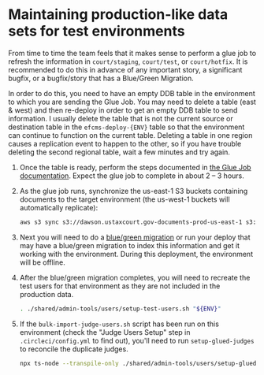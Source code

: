 # Maintaining production-like data sets for test environments

From time to time the team feels that it makes sense to perform a glue job to refresh the information in `court/staging`, `court/test`, or `court/hotfix`. It is recommended to do this in advance of any important story, a significant bugfix, or a bugfix/story that has a Blue/Green Migration.

In order to do this, you need to have an empty DDB table in the environment to which you are sending the Glue Job. You may need to delete a table (east & west) and then re-deploy in order to get an empty DDB table to send information. I usually delete the table that is not the current source or destination table in the `efcms-deploy-{ENV}` table so that the environment can continue to function on the current table. Deleting a table in one region causes a replication event to happen to the other, so if you have trouble deleting the second regional table, wait a few minutes and try again.

1. Once the table is ready, perform the steps documented in [the Glue Job documentation](../../shared/admin-tools/glue/GLUE_JOBS.md). Expect the glue job to complete in about 2 – 3 hours.
2. As the glue job runs, synchronize the us-east-1 S3 buckets containing documents to the target environment (the us-west-1 buckets will automatically replicate):

    ```bash
    aws s3 sync s3://dawson.ustaxcourt.gov-documents-prod-us-east-1 s3://test.ef-cms.ustaxcourt.gov-documents-test-us-east-1
    ```

3. Next you will need to do a [blue/green migration](../blue-green-migration.md) or run your deploy that may have a blue/green migration to index this information and get it working with the environment. During this deployment, the environment will be offline.
4. After the blue/green migration completes, you will need to recreate the test users for that environment as they are not included in the production data.

    ```bash
    . ./shared/admin-tools/users/setup-test-users.sh "${ENV}"
    ```

5. If the `bulk-import-judge-users.sh` script has been run on this environment (check the "Judge Users Setup" step in `.circleci/config.yml` to find out), you'll need to run `setup-glued-judges` to reconcile the duplicate judges. 

    ```bash
    npx ts-node --transpile-only ./shared/admin-tools/users/setup-glued-judges.ts
    ```
